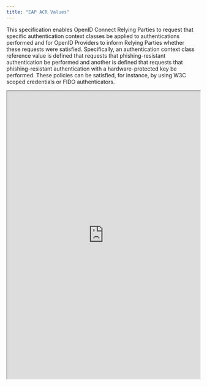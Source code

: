 ```yaml
---
title: "EAP ACR Values"
---
```


This specification enables OpenID Connect Relying Parties to request that specific authentication context classes be applied to authentications performed and for OpenID Providers to inform Relying Parties whether these requests were satisfied. Specifically, an authentication context class reference value is defined that requests that phishing-resistant authentication be performed and another is defined that requests that phishing-resistant authentication with a hardware-protected key be performed. These policies can be satisfied, for instance, by using W3C scoped credentials or FIDO authenticators.

<iframe height="750" width="100%" src="https://ewelton.github.io/ktest/wiki.html#EAP%20ACR%20Values"></iframe>
